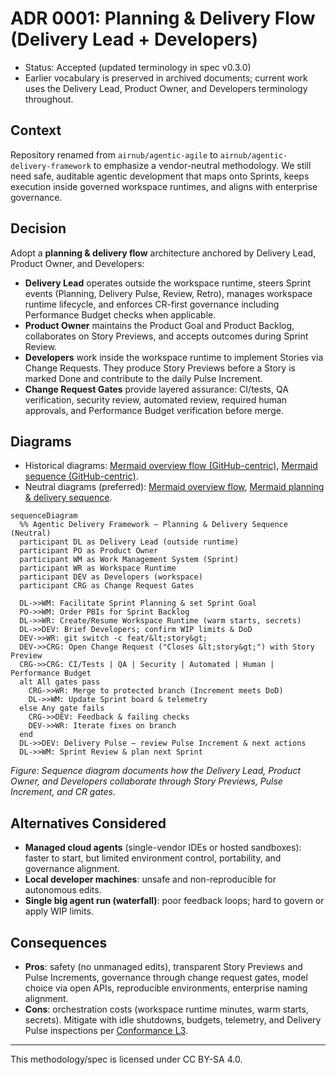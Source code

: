 # ADR 0001: Planning & Delivery Flow (Delivery Lead + Developers)

- Status: Accepted (updated terminology in spec v0.3.0)
- Earlier vocabulary is preserved in archived documents; current work uses the Delivery Lead, Product Owner, and Developers terminology throughout.

## Context

Repository renamed from `airnub/agentic-agile` to `airnub/agentic-delivery-framework` to emphasize a vendor-neutral methodology. We still need safe, auditable agentic development that maps onto Sprints, keeps execution inside governed workspace runtimes, and aligns with enterprise governance.

## Decision

Adopt a **planning & delivery flow** architecture anchored by Delivery Lead, Product Owner, and Developers:

- **Delivery Lead** operates outside the workspace runtime, steers Sprint events (Planning, Delivery Pulse, Review, Retro), manages workspace runtime lifecycle, and enforces CR-first governance including Performance Budget checks when applicable.
- **Product Owner** maintains the Product Goal and Product Backlog, collaborates on Story Previews, and accepts outcomes during Sprint Review.
- **Developers** work inside the workspace runtime to implement Stories via Change Requests. They produce Story Previews before a Story is marked Done and contribute to the daily Pulse Increment.
- **Change Request Gates** provide layered assurance: CI/tests, QA verification, security review, automated review, required human approvals, and Performance Budget verification before merge.

## Diagrams
- Historical diagrams: [Mermaid overview flow (GitHub-centric)](../profiles/github/adf-overview-flow.mmd), [Mermaid sequence (GitHub-centric)](../profiles/github/adf-sequence.mmd).
- Neutral diagrams (preferred): [Mermaid overview flow](../diagrams/adf-overview-neutral.mmd), [Mermaid planning & delivery sequence](../diagrams/adf-sequence-neutral.mmd).

```mermaid
sequenceDiagram
  %% Agentic Delivery Framework — Planning & Delivery Sequence (Neutral)
  participant DL as Delivery Lead (outside runtime)
  participant PO as Product Owner
  participant WM as Work Management System (Sprint)
  participant WR as Workspace Runtime
  participant DEV as Developers (workspace)
  participant CRG as Change Request Gates

  DL->>WM: Facilitate Sprint Planning & set Sprint Goal
  PO->>WM: Order PBIs for Sprint Backlog
  DL->>WR: Create/Resume Workspace Runtime (warm starts, secrets)
  DL->>DEV: Brief Developers; confirm WIP limits & DoD
  DEV->>WR: git switch -c feat/&lt;story&gt;
  DEV->>CRG: Open Change Request ("Closes &lt;story&gt;") with Story Preview
  CRG->>CRG: CI/Tests | QA | Security | Automated | Human | Performance Budget
  alt All gates pass
    CRG->>WR: Merge to protected branch (Increment meets DoD)
    DL->>WM: Update Sprint board & telemetry
  else Any gate fails
    CRG->>DEV: Feedback & failing checks
    DEV->>WR: Iterate fixes on branch
  end
  DL->>DEV: Delivery Pulse — review Pulse Increment & next actions
  DL->>WM: Sprint Review & plan next Sprint
```

_Figure: Sequence diagram documents how the Delivery Lead, Product Owner, and Developers collaborate through Story Previews, Pulse Increment, and CR gates._

## Alternatives Considered

- **Managed cloud agents** (single-vendor IDEs or hosted sandboxes): faster to start, but limited environment control, portability, and governance alignment.
- **Local developer machines**: unsafe and non-reproducible for autonomous edits.
- **Single big agent run (waterfall)**: poor feedback loops; hard to govern or apply WIP limits.

## Consequences

- **Pros**: safety (no unmanaged edits), transparent Story Previews and Pulse Increments, governance through change request gates, model choice via open APIs, reproducible environments, enterprise naming alignment.
- **Cons**: orchestration costs (workspace runtime minutes, warm starts, secrets). Mitigate with idle shutdowns, budgets, telemetry, and Delivery Pulse inspections per [Conformance L3](../conformance.md).

---

This methodology/spec is licensed under CC BY-SA 4.0.
